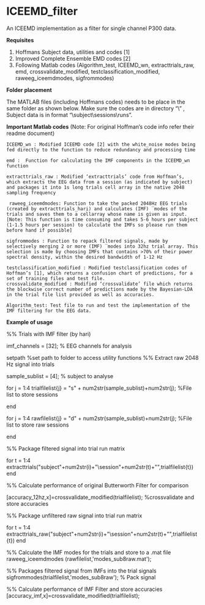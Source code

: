 # ICEEMD_filter
An ICEEMD implementation as a filter for single channel P300 data.

**Requisites**

1.	Hoffmans Subject data, utilities and codes [1]
2.	Improved Complete Ensemble EMD codes [2]
3.	Following Matlab codes (Algorithm_test,  ICEEMD_wn, extracttrials_raw, emd, crossvalidate_modified, testclassification_modified,  raweeg_iceemdmodes, sigfrommodes)


**Folder placement**

The MATLAB files (including Hoffmans codes) needs to be place in the same folder as shown below.
Make sure the codes are in directory “\” , Subject data is in format “\subject\sessions\runs”.

**Important Matlab codes** 
(Note: For original Hoffman’s code info refer their readme document)

	ICEEMD_wn : Modified ICEEMD code [2] with the white_noise modes being fed directly to the function to reduce redundancy and processing time
	
	emd :  Function for calculating the IMF components in the ICEEMD_wn function
	
	extracttrials_raw : Modified ‘extracttrials’ code from Hoffman’s, which extracts the EEG data from a session (as indicated by subject) and packages it into 1s long trials cell array in the native 2048 sampling frequency
	
	 raweeg_iceemdmodes: Function to take the packed 2048Hz EEG trials (created by extracttrials_hari) and calculates (IMF) ̅ modes of the trials and saves them to a cellarray whose name is given as input. [Note: This function is time consuming and takes 5-6 hours per subject (1-1.5 hours per session) to calculate the IMFs so please run them before hand if possible]
	 
	sigfrommodes : Function to repack filtered signals, made by selectively merging 2 or more (IMF) ̅ modes into 32hz trial array. This selection is made by choosing IMFs that contains >70% of their power spectral density, within the desired bandwidth of 1-12 Hz
	
	testclassification_modified : Modified testclassification codes of Hoffman’s [1], which returns a confusion chart of predictions, for a set of training files and test file.
	crossvalidate_modified : Modified ‘crossvalidate’ file which returns the blockwise correct number of predictions made by the Bayesian-LDA in the trial file list provided as well as accuracies.
	
	Algorithm_test: Test file to run and test the implementation of the IMF filtering for the EEG data.
  
**Example of usage**

%% Trials with IMF filter (by hari) 
 
imf_channels = [32]; % EEG channels for analysis
 

setpath %set path to folder to access utility functions
%% Extract raw 2048 Hz signal into trials
 
sample_sublist = [4]; % subject to analyse


for j = 1:4
      trialfilelist{j} = "s" + num2str(sample_sublist)+num2str(j); %File list to store sessions

end

for j = 1:4
      rawfilelist{j} = "d" + num2str(sample_sublist)+num2str(j); %File list to store raw sessions

end


%% Package filtered signal into trial run matrix

for t = 1:4
    extracttrials("subject"+num2str(i)+"\session"+num2str(t)+"\",trialfilelist{t})
end

%% Calculate performance of original Butterworth Filter for comparison
 
[accuracy_12hz,x]=crossvalidate_modified(trialfilelist); %crossvalidate and store accuracies

%% Package unfiltered raw signal into trial run matrix

for t = 1:4
    extracttrials_raw("subject"+num2str(i)+"\session"+num2str(t)+"\",trialfilelist{t})
end


%% Calculate the IMF modes for the trials and store to a .mat file
raweeg_iceemdmodes (rawfilelist,'modes_sub8raw.mat');


%% Packages filtered signal from IMFs into the trial signals
sigfrommodes(trialfilelist,'modes_sub8raw'); % Pack signal
 
%% Calculate performance of IMF Filter and store accuracies
[accuracy_imf,x]=crossvalidate_modified(trialfilelist); 



